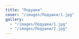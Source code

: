 ```yaml
---
title: "Подушки"
cover: "/images/Подушки/1.jpg"
gallery:
  - "/images/Подушки/1.jpg"
  - "/images/Подушки/2.jpg"
---
```


>
